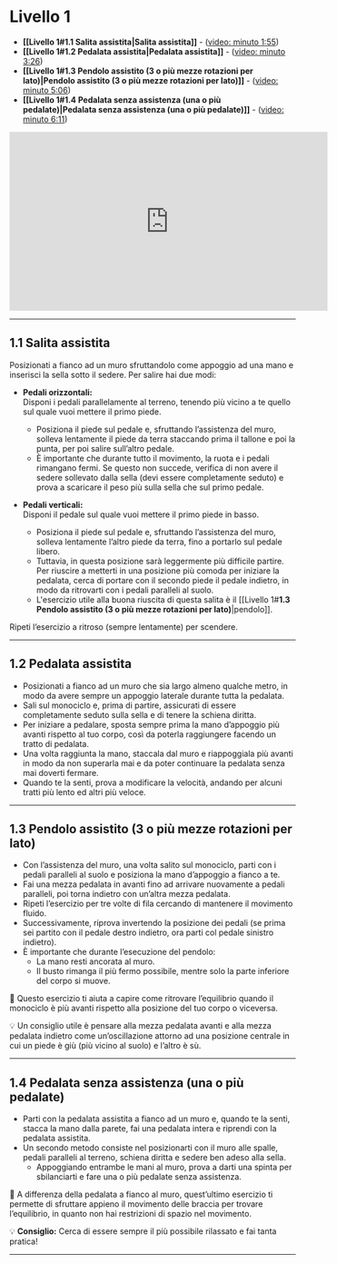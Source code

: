# **Livello 1**

- **[[Livello 1#**1.1 Salita assistita**|Salita assistita]]** - ([video: minuto 1:55](https://www.youtube.com/watch?v=rWUoIv1ftXc&list=PL-cykddDwi53A0l5YuAIzl0sLa4y5eED_&index=1&t=115s)) 
- **[[Livello 1#**1.2 Pedalata assistita**|Pedalata assistita]]** - ([video: minuto 3:26](https://www.youtube.com/watch?v=rWUoIv1ftXc&list=PL-cykddDwi53A0l5YuAIzl0sLa4y5eED_&index=1&t=206s)) 
- **[[Livello 1#**1.3 Pendolo assistito (3 o più mezze rotazioni per lato)**|Pendolo assistito (3 o più mezze rotazioni per lato)]]** - ([video: minuto 5:06](https://www.youtube.com/watch?v=rWUoIv1ftXc&list=PL-cykddDwi53A0l5YuAIzl0sLa4y5eED_&index=1&t=306s))
- **[[Livello 1#**1.4 Pedalata senza assistenza (una o più pedalate)**|Pedalata senza assistenza (una o più pedalate)]]** - ([video: minuto 6:11](https://www.youtube.com/watch?v=rWUoIv1ftXc&list=PL-cykddDwi53A0l5YuAIzl0sLa4y5eED_&index=1&t=371s))

<iframe width="560" height="315" src="https://www.youtube.com/embed/rWUoIv1ftXc?si=EF29LKUimmg-NjGZ" title="YouTube video player" frameborder="0" allow="accelerometer; autoplay; clipboard-write; encrypted-media; gyroscope; picture-in-picture; web-share" referrerpolicy="strict-origin-when-cross-origin" allowfullscreen></iframe>

---

## **1.1 Salita assistita**

Posizionati a fianco ad un muro sfruttandolo come appoggio ad una mano e inserisci la sella sotto il sedere. Per salire hai due modi:

- **Pedali orizzontali:**  
    Disponi i pedali parallelamente al terreno, tenendo più vicino a te quello sul quale vuoi mettere il primo piede.
    
    - Posiziona il piede sul pedale e, sfruttando l’assistenza del muro, solleva lentamente il piede da terra staccando prima il tallone e poi la punta, per poi salire sull’altro pedale.
    - È importante che durante tutto il movimento, la ruota e i pedali rimangano fermi. Se questo non succede, verifica di non avere il sedere sollevato dalla sella (devi essere completamente seduto) e prova a scaricare il peso più sulla sella che sul primo pedale.
    
- **Pedali verticali:**  
    Disponi il pedale sul quale vuoi mettere il primo piede in basso.
    
    - Posiziona il piede sul pedale e, sfruttando l’assistenza del muro, solleva lentamente l’altro piede da terra, fino a portarlo sul pedale libero.
    - Tuttavia, in questa posizione sarà leggermente più difficile partire. Per riuscire a metterti in una posizione più comoda per iniziare la pedalata, cerca di portare con il secondo piede il pedale indietro, in modo da ritrovarti con i pedali paralleli al suolo. 
    - L'esercizio utile alla buona riuscita di questa salita è il [[Livello 1#**1.3 Pendolo assistito (3 o più mezze rotazioni per lato)**|pendolo]].

Ripeti l’esercizio a ritroso (sempre lentamente) per scendere.

---

## **1.2 Pedalata assistita**

- Posizionati a fianco ad un muro che sia largo almeno qualche metro, in modo da avere sempre un appoggio laterale durante tutta la pedalata.
- Sali sul monociclo e, prima di partire, assicurati di essere completamente seduto sulla sella e di tenere la schiena diritta.
- Per iniziare a pedalare, sposta sempre prima la mano d’appoggio più avanti rispetto al tuo corpo, così da poterla raggiungere facendo un tratto di pedalata.
- Una volta raggiunta la mano, staccala dal muro e riappoggiala più avanti in modo da non superarla mai e da poter continuare la pedalata senza mai doverti fermare.
- Quando te la senti, prova a modificare la velocità, andando per alcuni tratti più lento ed altri più veloce.

---

## **1.3 Pendolo assistito (3 o più mezze rotazioni per lato)**

- Con l’assistenza del muro, una volta salito sul monociclo, parti con i pedali paralleli al suolo e posiziona la mano d’appoggio a fianco a te.
- Fai una mezza pedalata in avanti fino ad arrivare nuovamente a pedali paralleli, poi torna indietro con un’altra mezza pedalata.
- Ripeti l’esercizio per tre volte di fila cercando di mantenere il movimento fluido.
- Successivamente, riprova invertendo la posizione dei pedali (se prima sei partito con il pedale destro indietro, ora parti col pedale sinistro indietro).
- È importante che durante l’esecuzione del pendolo:
    - La mano resti ancorata al muro.
    - Il busto rimanga il più fermo possibile, mentre solo la parte inferiore del corpo si muove.

🔹 Questo esercizio ti aiuta a capire come ritrovare l’equilibrio quando il monociclo è più avanti rispetto alla posizione del tuo corpo o viceversa.

💡 Un consiglio utile è pensare alla mezza pedalata avanti e alla mezza pedalata indietro come un’oscillazione attorno ad una posizione centrale in cui un piede è giù (più vicino al suolo) e l’altro è sù.

---

## **1.4 Pedalata senza assistenza (una o più pedalate)**

- Parti con la pedalata assistita a fianco ad un muro e, quando te la senti, stacca la mano dalla parete, fai una pedalata intera e riprendi con la pedalata assistita.
- Un secondo metodo consiste nel posizionarti con il muro alle spalle, pedali paralleli al terreno, schiena diritta e sedere ben adeso alla sella.
    - Appoggiando entrambe le mani al muro, prova a darti una spinta per sbilanciarti e fare una o più pedalate senza assistenza.

📌 A differenza della pedalata a fianco al muro, quest’ultimo esercizio ti permette di sfruttare appieno il movimento delle braccia per trovare l’equilibrio, in quanto non hai restrizioni di spazio nel movimento.

💡 **Consiglio:** Cerca di essere sempre il più possibile rilassato e fai tanta pratica!

---
